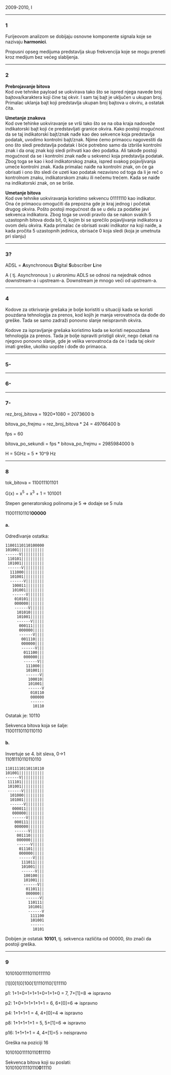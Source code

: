 2009-2010, I

---

### 1

Furijeovom analizom se dobijaju osnovne komponente signala koje se nazivaju **harmonici**.

Propusni opseg medijuma predstavlja skup frekvencija koje se mogu preneti kroz medijum bez većeg slabljenja.

---

### 2

**Prebrojavanje bitova**  
Kod ove tehnike payload se uokvirava tako što se ispred njega navede broj bajtova/karaktera koji čine taj okvir. I sam taj bajt je uključen u ukupan broj. Primalac uklanja bajt koji predstavlja ukupan broj bajtova u okviru, a ostatak čita.

**Umetanje znakova**  
Kod ove tehinke uokviravanje se vrši tako što se na oba kraja nadoveže indikatorski bajt koji će predstavljati granice okvira. Kako postoji mogućnost da se taj indikatorski bajt/znak nađe kao deo sekvence koja predstavlja podatak, uvodimo kontrolni bajt/znak. Njime ćemo primaocu nagovestiti da ono što sledi predstavlja podatak i biće potrebno samo da izbriše kontrolni znak i da onaj znak koji sledi prihvati kao deo podatka. Ali takođe postoji mogućnost da se i kontrolni znak nađe u sekvenci koja predstavlja podatak. Zbog toga se kao i kod indikatorskog znaka, ispred svakog pojavljivanja umeće kontrolni znak. Kada primalac naiđe na kontrolni znak, on će ga obrisati i ono što sledi će uzeti kao podatak nezavisno od toga da li je reč o kontrolnom znaku, indikatorskom znaku ili nečemu trećem. Kada se naiđe na indikatorski znak, on se briše. 


**Umetanje bitova**  
Kod ove tehnike uokviravanja koristimo sekvencu 01111110 kao indikator. Ona će primaocu omogućiti da prepozna gde je kraj jednog i početak drugog okvira. Pošto postoji mogućnost da se u delu za podatke javi sekvenca indikatora. Zbog toga se uvodi pravilo da se nakon svakih 5 uzastopnih bitova doda bit, 0, kojim bi se sprečilo pojavljivanje indikatora u ovom delu okvira. Kada primalac će obrisati svaki indikator na koji naiđe, a kada pročita 5 uzastopnih jedinica, obrisaće 0 koja sledi (koja je umetnuta pri slanju)  

---

### 3?

ADSL = **A**synchronous **D**igital **S**ubscriber **L**ine

A ( tj. Asynchronous ) u akronimu ADLS se odnosi na nejednak odnos downstream-a i upstream-a. Downstream je mnogo veći od upstream-a.

---

### 4

Kodove za otkrivanje grešaka je bolje koristiti u situaciji kada se koristi pouzdana tehnologija za prenos, kod kojih je manja verovatnoća da dođe do greške. Tada se samo zadraži ponovno slanje neispravnih okvira.

Kodove za ispravljanje grešaka koristimo kada se koristi nepouzdana tehnologija za prenos. Tada je bolje ispraviti pristigli okvir, nego čekati na njegovo ponovno slanje, gde je velika verovatnoća da će i tada taj okvir imati greške, ukoliko uopšte i dođe do primaoca.

---

### 5-

---

### 6-

---

### 7-
 
rez_broj_bitova = 1920*1080 = 2073600 b

bitova_po_frejmu = rez_broj_bitova * 24 = 49766400 b

fps = 60

bitova_po_sekundi = fps * bitova_po_frejmu = 2985984000 b

H = 5GHz = 5 * 10^9 Hz

---

### 8

tok_bitova = 110011101101

G(x) = x<sup>5</sup> + x<sup>3</sup> + 1 = 101001

Stepen generatorskog polinoma je 5 => dodaje se 5 nula

110011101101**00000**

#### a.

Određivanje ostatka:  
```
11001110110100000
101001|||||||||||
------V||||||||||
 110101||||||||||
 101001||||||||||
 ------V|||||||||
  111000|||||||||
  101001|||||||||
  ------V||||||||
   100011||||||||
   101001||||||||
   ------V|||||||
    010101|||||||
    000000|||||||
    ------V||||||
     101010||||||
     101001||||||
     ------V|||||
      000111|||||
      000000|||||
      ------V||||
       001110||||
       000000||||
       ------V|||
        011100|||
        000000|||
        ------V||
         111000||
         101001||
         ------V|
          100010|
          101001|
          ------V
           010110
           000000
           ------
            10110

```
Ostatak je: 10110  

Sekvenca bitova koja se šalje:  
11001110110110110

#### b.

Invertuje se 4. bit sleva, 0->1  
110**1**1110110110110

```
11011110110110110
101001|||||||||||
------V||||||||||
 111101||||||||||
 101001||||||||||
 ------V|||||||||
  101000|||||||||
  101001|||||||||
  ------V||||||||
   000011||||||||
   000000||||||||
   ------V|||||||
    000111|||||||
    000000|||||||
    ------V||||||
     001110||||||
     000000||||||
     ------V|||||
      011101|||||
      000000|||||
      ------V||||
       111011||||
       101001||||
       ------V|||
        100100|||
        101001|||
        ------V||
         011011||
         000000||
         ------V|
          110111|
          101001|
          ------V
           111100
           101001
           ------
            10101

```

Dobijen je ostatak **10101**, tj. sekvenca različita od 00000, što znači da postoji greška.

---

### 9

101010011110110111110

[1][0]1[0]100[1]1110110[1]11110

p1: 1+1+0+1+1+1+0+1+1+0 = 7, 7+[1]=8 => ispravno

p2: 1+0+1+1+1+1+1 = 6, 6+[0]=6 => ispravno

p4: 1+1+1+1 = 4, 4+[0]=4 => ispravno

p8: 1+1+1+1+1 = 5, 5+[1]=6 => ispravno

p16: 1+1+1+1 = 4, 4+[1]=5 > neispravno

Greška na poziciji 16

101010011110110**1**11110

Sekvenca bitova koji su poslati:  
101010011110110**0**11110

